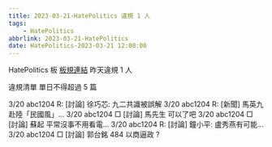 ```yaml
---
title: 2023-03-21-HatePolitics 違規 1 人
tags:
    - HatePolitics
abbrlink: 2023-03-21-HatePolitics
date: HatePolitics-2023-03-21 12:00:00
---
```

HatePolitics 板 [板規連結](https://www.ptt.cc/bbs/HatePolitics/M.1617115262.A.D60.html)
昨天違規 1 人
<!-- more -->

違規清單
單日不得超過 5 篇

3/20 abc1204 R: [討論] 徐巧芯: 九二共識被誤解
3/20 abc1204 R: [新聞] 馬英九赴陸「民國風」…
3/20 abc1204 □ [討論] 馬先生  可以了吧
3/20 abc1204 □ [討論] 蘇起 平常沒事不用看電…
3/20 abc1204 R: [討論] 鐘小平: 盧秀燕有可能…
3/20 abc1204 □ [討論] 郭台銘 484 以商逼政 ?